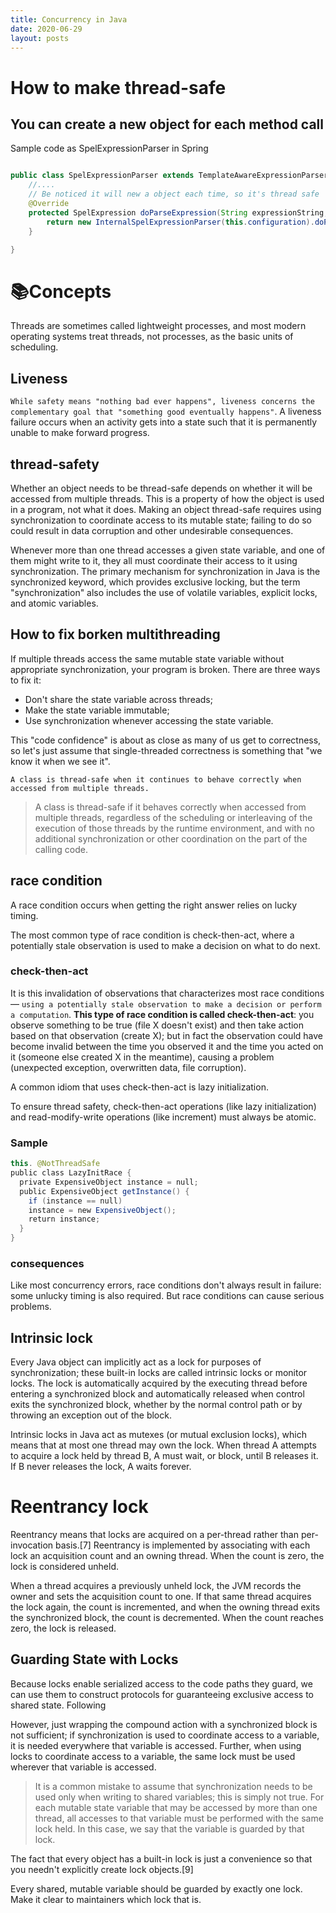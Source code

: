 ```yaml
---
title: Concurrency in Java
date: 2020-06-29
layout: posts
---
```


# How to make thread-safe

## You can create a new object for each method call

Sample code as SpelExpressionParser in Spring
```java

public class SpelExpressionParser extends TemplateAwareExpressionParser {
	//....
	// Be noticed it will new a object each time, so it's thread safe
	@Override
	protected SpelExpression doParseExpression(String expressionString, @Nullable ParserContext context) throws ParseException {
		return new InternalSpelExpressionParser(this.configuration).doParseExpression(expressionString, context);
	}

}
```


# :books:Concepts
Threads are sometimes called lightweight processes, and most modern operating systems treat threads, not processes, as the basic units of scheduling.


## Liveness

`While safety means "nothing bad ever happens", liveness concerns the complementary goal that "something good eventually happens"`.
A liveness failure occurs when an activity gets into a state such that it is permanently unable to make forward progress.


## thread-safety

Whether an object needs to be thread-safe depends on whether it will be accessed from multiple threads. This is a property of how the object is used in a program, not what it does. Making an object thread-safe requires using synchronization to coordinate access to its mutable state; failing to do so could result in data corruption and other undesirable consequences.

Whenever more than one thread accesses a given state variable, and one of them might write to it, they all must coordinate their access to it using synchronization. The primary mechanism for synchronization in Java is the synchronized keyword, which provides exclusive locking, but the term "synchronization" also includes the use of volatile variables, explicit locks, and atomic variables.

## How to fix borken multithreading

If multiple threads access the same mutable state variable without appropriate synchronization, your program is broken. There are three ways to fix it:
- Don't share the state variable across threads;
- Make the state variable immutable;
- Use synchronization whenever accessing the state variable.

This "code confidence" is about as close as many of us get to correctness, so let's just assume that single-threaded correctness is something that "we know it when we see it".


`A class is thread-safe when it continues to behave correctly when accessed from multiple threads.`


> A class is thread-safe if it behaves correctly when accessed from multiple threads, regardless of the scheduling or interleaving of the execution of those threads by the runtime environment, and with no additional synchronization or other coordination on the part of the calling code.

## race condition
A race condition occurs when getting the right answer relies on lucky timing.

The most common type of race condition is check-then-act, where a potentially stale observation is used to make a decision on what to do next.

### check-then-act
It is this invalidation of observations that characterizes most race conditions— `using a potentially stale observation to make a decision or perform a computation`. **This type of race condition is called check-then-act**: you observe something to be true (file X doesn't exist) and then take action based on that observation (create X); but in fact the observation could have become invalid between the time you observed it and the time you acted on it (someone else created X in the meantime), causing a problem (unexpected exception, overwritten data, file corruption).

A common idiom that uses check-then-act is lazy initialization.


To ensure thread safety, check-then-act operations (like lazy initialization) and read-modify-write operations (like increment) must always be atomic.


### Sample

```java
this. @NotThreadSafe
public class LazyInitRace {        
  private ExpensiveObject instance = null;        
  public ExpensiveObject getInstance() {               
    if (instance == null)                   
    instance = new ExpensiveObject();               
    return instance;        
  }
}

```

### consequences
Like most concurrency errors, race conditions don't always result in failure: some unlucky timing is also required. But race conditions can cause serious problems.


## Intrinsic lock

Every Java object can implicitly act as a lock for purposes of synchronization; these built-in locks are called intrinsic locks or monitor locks. The lock is automatically acquired by the executing thread before entering a synchronized block and automatically released when control exits the synchronized block, whether by the normal control path or by throwing an exception out of the block.

Intrinsic locks in Java act as mutexes (or mutual exclusion locks), which means that at most one thread may own the lock. When thread A attempts to acquire a lock held by thread B, A must wait, or block, until B releases it. If B never releases the lock, A waits forever.


# Reentrancy lock
Reentrancy means that locks are acquired on a per-thread rather than per-invocation basis.[7] Reentrancy is implemented by associating with each lock an acquisition count and an owning thread. When the count is zero, the lock is considered unheld.

When a thread acquires a previously unheld lock, the JVM records the owner and sets the acquisition count to one. If that same thread acquires the lock again, the count is incremented, and when the owning thread exits the synchronized block, the count is decremented. When the count reaches zero, the lock is released.


## Guarding State with Locks
Because locks enable serialized access to the code paths they guard, we can use them to construct protocols for guaranteeing exclusive access to shared state. Following

However, just wrapping the compound action with a synchronized block is not sufficient; if synchronization is used to coordinate access to a variable, it is needed everywhere that variable is accessed. Further, when using locks to coordinate access to a variable, the same lock must be used wherever that variable is accessed.

> It is a common mistake to assume that synchronization needs to be used only when writing to shared variables; this is simply not true.
For each mutable state variable that may be accessed by more than one thread, all accesses to that variable must be performed with the same lock held. In this case, we say that the variable is guarded by that lock.



The fact that every object has a built-in lock is just a convenience so that you needn't explicitly create lock objects.[9]

Every shared, mutable variable should be guarded by exactly one lock. Make it clear to maintainers which lock that is.
